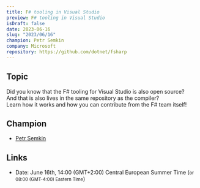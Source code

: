 ```yaml
---
title: F# tooling in Visual Studio
preview: F# tooling in Visual Studio
isDraft: false
date: 2023-06-16
slug: "2023/06/16"
champion: Petr Semkin
company: Microsoft
repository: https://github.com/dotnet/fsharp
---
```


[//]: # "## Watch this session"
[//]: #
[//]: # '<div class="ratio ratio-16x9 mb-4">'
[//]: # '    <iframe src="https://www.youtube.com/embed/QGYYV1j3W74" title="YouTube video player" frameborder="0" allow="accelerometer; autoplay; clipboard-write; encrypted-media; gyroscope; picture-in-picture; web-share" allowfullscreen></iframe>'
[//]: # "</div>"

## Topic

Did you know that the F# tooling for Visual Studio is also open source?  
And that is also lives in the same repository as the compiler?  
Learn how it works and how you can contribute from the F# team itself!

## Champion

- [Petr Semkin](https://twitter.com/psfinaki)

## Links

- Date: June 16th, 14:00 (GMT+2:00) Central European Summer Time (<small>or 08:00 (GMT-4:00) Eastern Time</small>)

[//]: # "- Session link: https://us06web.zoom.us/j/4941076208?pwd=bndhNEVMbjlrbUVCU1F4OXRHekhsdz09"
[//]: # "- Passcode: signature"
